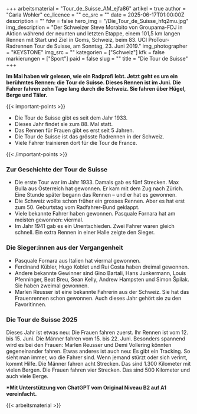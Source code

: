 +++
arbeitsmaterial = "Tour_de_Suisse_AM_ejfa86"
artikel = true
author = "Carla Wohler"
cc_licence = ""
cc_src = ""
date = 2025-06-17T01:00:00Z
description = ""
fdw = false
hero_img = "/Die_Tour_de_Suisse_hfq2mu.jpg"
img_description = "Der Schweizer Steve Morabito von Groupama-FDJ in Aktion während der neunten und letzten Etappe, einem 101,5 km langen Rennen mit Start und Ziel in Goms, Schweiz, beim 83. UCI ProTour-Radrennen Tour de Suisse, am Sonntag, 23. Juni 2019."
img_photographer = "KEYSTONE"
img_src = ""
kategorien = ["Schweiz"]
kfk = false
markierungen = ["Sport"]
paid = false
slug = ""
title = "Die Tour de Suisse"
+++

**Im Mai haben wir gelesen, wie ein Radprofi lebt. Jetzt geht es um ein berühmtes Rennen: die Tour de Suisse. Dieses Rennen ist im Juni. Die Fahrer fahren zehn Tage lang durch die Schweiz. Sie fahren über Hügel, Berge und Täler.**

{{< important-points >}}

<ul>

<li>Die Tour de Suisse gibt es seit dem Jahr 1933.
</li>

<li>Dieses Jahr findet sie zum 88. Mal statt.
</li>

<li>Das Rennen für Frauen gibt es erst seit 5 Jahren.
</li>

<li>Die Tour de Suisse ist das grösste Radrennen in der Schweiz.
</li>

<li>Viele Fahrer trainieren dort für die Tour de France.
</li>

</ul>

{{< /important-points >}}

### Zur Geschichte der Tour de Suisse

- Die erste Tour war im Jahr 1933. Damals gab es fünf Strecken. Max Bulla aus Österreich hat gewonnen. Er kam mit dem Zug nach Zürich. Eine Stunde später begann das Rennen – und er hat es gewonnen.
- Die Schweiz wollte schon früher ein grosses Rennen. Aber es hat erst zum 50. Geburtstag vom Radfahrer-Bund geklappt.
- Viele bekannte Fahrer haben gewonnen. Pasquale Fornara hat am meisten gewonnen: viermal.
- Im Jahr 1941 gab es ein Unentschieden. Zwei Fahrer waren gleich schnell. Ein extra Rennen in einer Halle zeigte den Sieger.
 
### Die Sieger:innen aus der Vergangenheit

- Pasquale Fornara aus Italien hat viermal gewonnen.
- Ferdinand Kübler, Hugo Koblet und Rui Costa haben dreimal gewonnen.
- Andere bekannte Gewinner sind Gino Bartali, Hans Junkermann, Louis Pfenninger, Beat Breu, Sean Kelly, Andrew Hampsten und Simon Špilak. Sie haben zweimal gewonnen.
- Marlen Reusser ist eine bekannte Fahrerin aus der Schweiz. Sie hat das Frauenrennen schon gewonnen. Auch dieses Jahr gehört sie zu den Favoritinnen.

### Die Tour de Suisse 2025

Dieses Jahr ist etwas neu: Die Frauen fahren zuerst. Ihr Rennen ist vom 12. bis 15. Juni. Die Männer fahren vom 15. bis 22. Juni. Besonders spannend wird es bei den Frauen: Marlen Reusser und Demi Vollering könnten gegeneinander fahren. Etwas anderes ist auch neu: Es gibt ein Tracking. So sieht man immer, wo die Fahrer sind. Wenn jemand stürzt oder sich verirrt, kommt Hilfe. Die Männer fahren acht Strecken. Das sind 1.300 Kilometer mit vielen Bergen. Die Frauen fahren vier Strecken. Das sind 500 Kilometer und auch viele Berge.

**\*Mit Unterstützung von ChatGPT vom Original Niveau B2 auf A1 vereinfacht.**

{{< arbeitsmaterial >}}